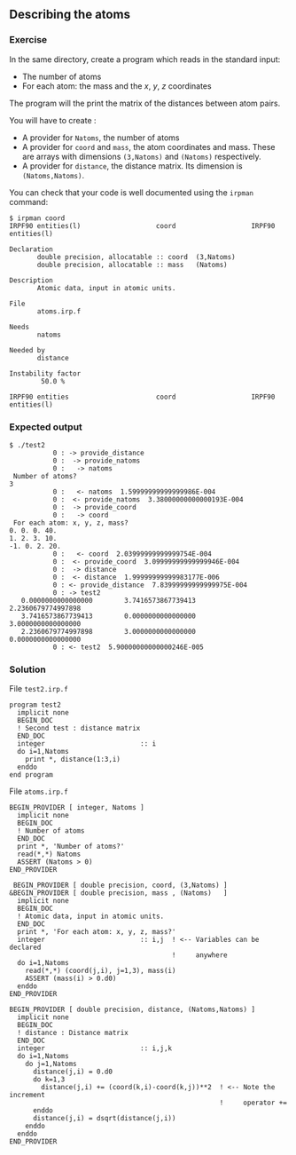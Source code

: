 Describing the atoms
--------------------

### Exercise

In the same directory, create a program which reads in the standard input:

- The number of atoms
- For each atom: the mass and the *x*, *y*, *z* coordinates

The program will the print the matrix of the distances between atom pairs.

You will have to create :

- A provider for ``Natoms``, the number of atoms
- A provider for ``coord`` and ``mass``, the atom coordinates and mass. These
  are arrays with dimensions ``(3,Natoms)`` and ``(Natoms)`` respectively.
- A provider for ``distance``, the distance matrix. Its dimension is
  ``(Natoms,Natoms)``.

You can check that your code is well documented using the ``irpman`` command:

``` text
$ irpman coord
IRPF90 entities(l)                   coord                   IRPF90 entities(l)

Declaration
       double precision, allocatable :: coord  (3,Natoms)
       double precision, allocatable :: mass   (Natoms)

Description
       Atomic data, input in atomic units.

File
       atoms.irp.f

Needs
       natoms

Needed by
       distance

Instability factor
        50.0 %

IRPF90 entities                      coord                   IRPF90 entities(l)
```

### Expected output

``` shell
$ ./test2 
           0 : -> provide_distance
           0 :  -> provide_natoms
           0 :   -> natoms
 Number of atoms?
3
           0 :   <- natoms  1.59999999999999986E-004
           0 :  <- provide_natoms  3.38000000000000193E-004
           0 :  -> provide_coord
           0 :   -> coord
 For each atom: x, y, z, mass?
0. 0. 0. 40.
1. 2. 3. 10.
-1. 0. 2. 20.
           0 :   <- coord  2.03999999999999754E-004
           0 :  <- provide_coord  3.09999999999999946E-004
           0 :  -> distance
           0 :  <- distance  1.99999999999983177E-006
           0 : <- provide_distance  7.83999999999999975E-004
           0 : -> test2
   0.0000000000000000        3.7416573867739413        2.2360679774997898     
   3.7416573867739413        0.0000000000000000        3.0000000000000000     
   2.2360679774997898        3.0000000000000000        0.0000000000000000     
           0 : <- test2  5.90000000000000246E-005
```

### Solution

File ``test2.irp.f``
``` irpf90
program test2
  implicit none
  BEGIN_DOC
  ! Second test : distance matrix
  END_DOC
  integer                        :: i
  do i=1,Natoms
    print *, distance(1:3,i)
  enddo
end program
```

File ``atoms.irp.f``
``` irpf90
BEGIN_PROVIDER [ integer, Natoms ]
  implicit none
  BEGIN_DOC
  ! Number of atoms
  END_DOC
  print *, 'Number of atoms?'
  read(*,*) Natoms
  ASSERT (Natoms > 0)
END_PROVIDER

 BEGIN_PROVIDER [ double precision, coord, (3,Natoms) ]
&BEGIN_PROVIDER [ double precision, mass , (Natoms)   ]
  implicit none
  BEGIN_DOC
  ! Atomic data, input in atomic units.
  END_DOC
  print *, 'For each atom: x, y, z, mass?'
  integer                        :: i,j  ! <-- Variables can be declared
                                         !     anywhere
  do i=1,Natoms
    read(*,*) (coord(j,i), j=1,3), mass(i)
    ASSERT (mass(i) > 0.d0)
  enddo
END_PROVIDER

BEGIN_PROVIDER [ double precision, distance, (Natoms,Natoms) ]
  implicit none
  BEGIN_DOC
  ! distance : Distance matrix 
  END_DOC
  integer                        :: i,j,k
  do i=1,Natoms
    do j=1,Natoms
      distance(j,i) = 0.d0
      do k=1,3
        distance(j,i) += (coord(k,i)-coord(k,j))**2  ! <-- Note the increment
                                                     !     operator +=
      enddo
      distance(j,i) = dsqrt(distance(j,i))
    enddo
  enddo
END_PROVIDER
```

